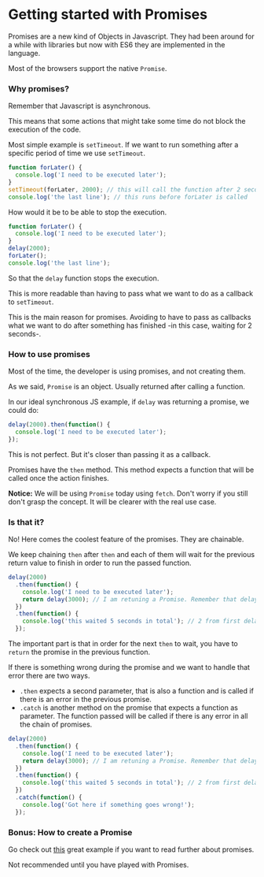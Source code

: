# Getting started with Promises

Promises are a new kind of Objects in Javascript. They had been around for a while with libraries but now with ES6 they are implemented in the language.

Most of the browsers support the native `Promise`.

### Why promises?

Remember that Javascript is asynchronous.

This means that some actions that might take some time do not block the execution of the code.

Most simple example is `setTimeout`. If we want to run something after a specific period of time we use `setTimeout`.

```Javascript
function forLater() {
  console.log('I need to be executed later');
}
setTimeout(forLater, 2000); // this will call the function after 2 seconds
console.log('the last line'); // this runs before forLater is called
```

How would it be to be able to stop the execution.

```Javascript
function forLater() {
  console.log('I need to be executed later');
}
delay(2000);
forLater();
console.log('the last line');
```

So that the `delay` function stops the execution.

This is more readable than having to pass what we want to do as a callback to `setTimeout`.

This is the main reason for promises. Avoiding to have to pass as callbacks what we want to do after something has finished -in this case, waiting for 2 seconds-.

### How to use promises

Most of the time, the developer is using promises, and not creating them.

As we said, `Promise` is an object. Usually returned after calling a function.

In our ideal synchronous JS example, if `delay` was returning a promise, we could do:

```Javascript
delay(2000).then(function() {
  console.log('I need to be executed later');
});
```

This is not perfect. But it's closer than passing it as a callback.

Promises have the `then` method. This method expects a function that will be called once the action finishes.

**Notice:** We will be using `Promise` today using `fetch`. Don't worry if you still don't grasp the concept. It will be clearer with the real use case.

### Is that it?

No! Here comes the coolest feature of the promises. They are chainable.

We keep chaining `then` after `then` and each of them will wait for the previous return value to finish in order to run the passed function.

```Javascript
delay(2000)
  .then(function() {
    console.log('I need to be executed later');
    return delay(3000); // I am retuning a Promise. Remember that delay creates a promise
  })
  .then(function() {
    console.log('this waited 5 seconds in total'); // 2 from first delay, 3 from second delay
  });
```

The important part is that in order for the next `then` to wait, you have to `return` the promise in the previous function.

If there is something wrong during the promise and we want to handle that error there are two ways.

- `.then` expects a second parameter, that is also a function and is called if there is an error in the previous promise.
- `.catch` is another method on the promise that expects a function as parameter. The function passed will be called if there is any error in all the chain of promises.

```Javascript
delay(2000)
  .then(function() {
    console.log('I need to be executed later');
    return delay(3000); // I am retuning a Promise. Remember that delay creates a promise
  })
  .then(function() {
    console.log('this waited 5 seconds in total'); // 2 from first delay, 3 from second delay
  })
  .catch(function() {
    console.log('Got here if something goes wrong!');
  });
```

### Bonus: How to create a Promise

Go check out [this](http://jamesknelson.com/grokking-es6-promises-the-four-functions-you-need-to-avoid-callback-hell/) great example if you want to read further about promises.

Not recommended until you have played with Promises.
